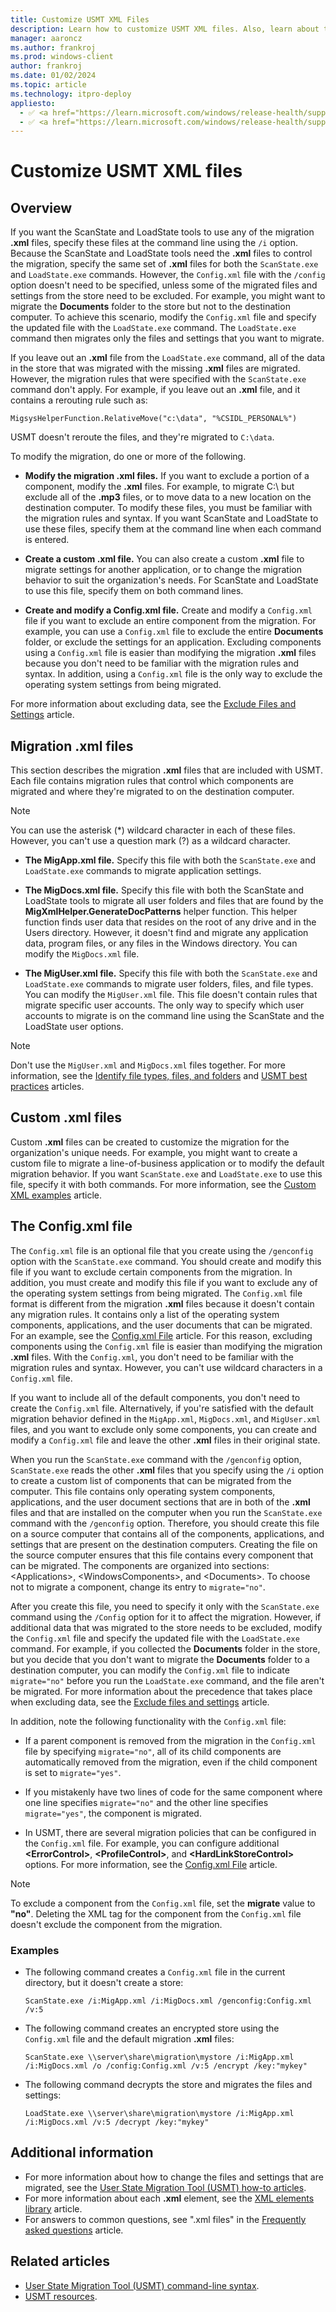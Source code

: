 ```yaml
---
title: Customize USMT XML Files
description: Learn how to customize USMT XML files. Also, learn about the migration XML files that are included with USMT.
manager: aaroncz
ms.author: frankroj
ms.prod: windows-client
author: frankroj
ms.date: 01/02/2024
ms.topic: article
ms.technology: itpro-deploy
appliesto:
  - ✅ <a href="https://learn.microsoft.com/windows/release-health/supported-versions-windows-client" target="_blank">Windows 11</a>
  - ✅ <a href="https://learn.microsoft.com/windows/release-health/supported-versions-windows-client" target="_blank">Windows 10</a>
---
```


# Customize USMT XML files

## Overview

If you want the ScanState and LoadState tools to use any of the migration **.xml** files, specify these files at the command line using the `/i` option. Because the ScanState and LoadState tools need the **.xml** files to control the migration, specify the same set of **.xml** files for both the `ScanState.exe` and `LoadState.exe` commands. However, the `Config.xml` file with the `/config` option doesn't need to be specified, unless some of the migrated files and settings from the store need to be excluded. For example, you might want to migrate the **Documents** folder to the store but not to the destination computer. To achieve this scenario, modify the `Config.xml` file and specify the updated file with the `LoadState.exe` command. The `LoadState.exe` command then migrates only the files and settings that you want to migrate.

If you leave out an **.xml** file from the `LoadState.exe` command, all of the data in the store that was migrated with the missing **.xml** files are migrated. However, the migration rules that were specified with the `ScanState.exe` command don't apply. For example, if you leave out an **.xml** file, and it contains a rerouting rule such as:

`MigsysHelperFunction.RelativeMove("c:\data", "%CSIDL_PERSONAL%")`

USMT doesn't reroute the files, and they're migrated to `C:\data`.

To modify the migration, do one or more of the following.

- **Modify the migration .xml files.** If you want to exclude a portion of a component, modify the **.xml** files. For example, to migrate C:\\ but exclude all of the **.mp3** files, or to move data to a new location on the destination computer. To modify these files, you must be familiar with the migration rules and syntax. If you want ScanState and LoadState to use these files, specify them at the command line when each command is entered.

- **Create a custom .xml file.** You can also create a custom **.xml** file to migrate settings for another application, or to change the migration behavior to suit the organization's needs. For ScanState and LoadState to use this file, specify them on both command lines.

- **Create and modify a Config.xml file.** Create and modify a `Config.xml` file if you want to exclude an entire component from the migration. For example, you can use a `Config.xml` file to exclude the entire **Documents** folder, or exclude the settings for an application. Excluding components using a `Config.xml` file is easier than modifying the migration **.xml** files because you don't need to be familiar with the migration rules and syntax. In addition, using a `Config.xml` file is the only way to exclude the operating system settings from being migrated.

For more information about excluding data, see the [Exclude Files and Settings](usmt-exclude-files-and-settings.md) article.

## Migration .xml files

This section describes the migration **.xml** files that are included with USMT. Each file contains migration rules that control which components are migrated and where they're migrated to on the destination computer.

> [!NOTE]
>
> You can use the asterisk (\*) wildcard character in each of these files. However, you can't use a question mark (?) as a wildcard character.

- **The MigApp.xml file.** Specify this file with both the `ScanState.exe` and `LoadState.exe` commands to migrate application settings.

- **The MigDocs.xml file.** Specify this file with both the ScanState and LoadState tools to migrate all user folders and files that are found by the **MigXmlHelper.GenerateDocPatterns** helper function. This helper function finds user data that resides on the root of any drive and in the Users directory. However, it doesn't find and migrate any application data, program files, or any files in the Windows directory. You can modify the `MigDocs.xml` file.

- **The MigUser.xml file.** Specify this file with both the `ScanState.exe` and `LoadState.exe` commands to migrate user folders, files, and file types. You can modify the `MigUser.xml` file. This file doesn't contain rules that migrate specific user accounts. The only way to specify which user accounts to migrate is on the command line using the ScanState and the LoadState user options.

> [!NOTE]
>
> Don't use the `MigUser.xml` and `MigDocs.xml` files together. For more information, see the [Identify file types, files, and folders](usmt-identify-file-types-files-and-folders.md) and [USMT best practices](usmt-best-practices.md) articles.

## Custom .xml files

Custom **.xml** files can be created to customize the migration for the organization's unique needs. For example, you might want to create a custom file to migrate a line-of-business application or to modify the default migration behavior. If you want `ScanState.exe` and `LoadState.exe` to use this file, specify it with both commands. For more information, see the [Custom XML examples](usmt-custom-xml-examples.md) article.

## The Config.xml file

The `Config.xml` file is an optional file that you create using the `/genconfig` option with the `ScanState.exe` command. You should create and modify this file if you want to exclude certain components from the migration. In addition, you must create and modify this file if you want to exclude any of the operating system settings from being migrated. The `Config.xml` file format is different from the migration **.xml** files because it doesn't contain any migration rules. It contains only a list of the operating system components, applications, and the user documents that can be migrated. For an example, see the [Config.xml File](usmt-configxml-file.md) article. For this reason, excluding components using the `Config.xml` file is easier than modifying the migration **.xml** files. With the `Config.xml`, you don't need to be familiar with the migration rules and syntax. However, you can't use wildcard characters in a `Config.xml` file.

If you want to include all of the default components, you don't need to create the `Config.xml` file. Alternatively, if you're satisfied with the default migration behavior defined in the `MigApp.xml`, `MigDocs.xml`, and `MigUser.xml` files, and you want to exclude only some components, you can create and modify a `Config.xml` file and leave the other **.xml** files in their original state.

When you run the `ScanState.exe` command with the `/genconfig` option, `ScanState.exe` reads the other **.xml** files that you specify using the `/i` option to create a custom list of components that can be migrated from the computer. This file contains only operating system components, applications, and the user document sections that are in both of the **.xml** files and that are installed on the computer when you run the `ScanState.exe` command with the `/genconfig` option. Therefore, you should create this file on a source computer that contains all of the components, applications, and settings that are present on the destination computers. Creating the file on the source computer ensures that this file contains every component that can be migrated. The components are organized into sections: \<Applications\>, \<WindowsComponents\>, and \<Documents\>. To choose not to migrate a component, change its entry to `migrate="no"`.

After you create this file, you need to specify it only with the `ScanState.exe` command using the `/Config` option for it to affect the migration. However, if additional data that was migrated to the store needs to be excluded, modify the `Config.xml` file and specify the updated file with the `LoadState.exe` command. For example, if you collected the **Documents** folder in the store, but you decide that you don't want to migrate the **Documents** folder to a destination computer, you can modify the `Config.xml` file to indicate `migrate="no"` before you run the `LoadState.exe` command, and the file aren't be migrated. For more information about the precedence that takes place when excluding data, see the [Exclude files and settings](usmt-exclude-files-and-settings.md) article.

In addition, note the following functionality with the `Config.xml` file:

- If a parent component is removed from the migration in the `Config.xml` file by specifying `migrate="no"`, all of its child components are automatically removed from the migration, even if the child component is set to `migrate="yes"`.

- If you mistakenly have two lines of code for the same component where one line specifies `migrate="no"` and the other line specifies `migrate="yes"`, the component is migrated.

- In USMT, there are several migration policies that can be configured in the `Config.xml` file. For example, you can configure additional **\<ErrorControl\>**, **\<ProfileControl\>**, and **\<HardLinkStoreControl\>** options. For more information, see the [Config.xml File](usmt-configxml-file.md) article.

> [!NOTE]
>
> To exclude a component from the `Config.xml` file, set the **migrate** value to **"no"**. Deleting the XML tag for the component from the `Config.xml` file doesn't exclude the component from the migration.

### Examples

- The following command creates a `Config.xml` file in the current directory, but it doesn't create a store:

    `ScanState.exe /i:MigApp.xml /i:MigDocs.xml /genconfig:Config.xml /v:5`

- The following command creates an encrypted store using the `Config.xml` file and the default migration **.xml** files:

    `ScanState.exe \\server\share\migration\mystore /i:MigApp.xml /i:MigDocs.xml /o /config:Config.xml /v:5 /encrypt /key:"mykey"`

- The following command decrypts the store and migrates the files and settings:

    `LoadState.exe \\server\share\migration\mystore /i:MigApp.xml /i:MigDocs.xml /v:5 /decrypt /key:"mykey"`

## Additional information

- For more information about how to change the files and settings that are migrated, see the [User State Migration Tool (USMT) how-to articles](usmt-how-to.md).
- For more information about each **.xml** element, see the [XML elements library](usmt-xml-elements-library.md) article.
- For answers to common questions, see ".xml files" in the [Frequently asked questions](usmt-faq.yml) article.

## Related articles

- [User State Migration Tool (USMT) command-line syntax](usmt-command-line-syntax.md).
- [USMT resources](usmt-resources.md).
